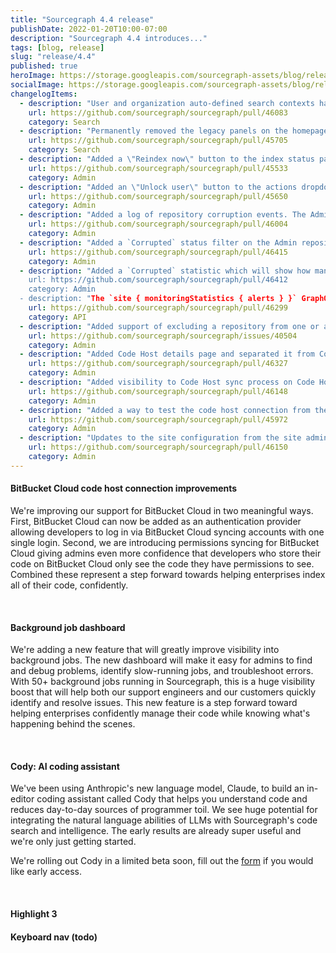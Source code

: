 ```yaml
---
title: "Sourcegraph 4.4 release"
publishDate: 2022-01-20T10:00-07:00
description: "Sourcegraph 4.4 introduces..."
tags: [blog, release]
slug: "release/4.4"
published: true
heroImage: https://storage.googleapis.com/sourcegraph-assets/blog/release-post/4.3/sourcegraph-4-4-hero.png
socialImage: https://storage.googleapis.com/sourcegraph-assets/blog/release-post/4.3/sourcegraph-4-4-hero.png
changelogItems:
  - description: "User and organization auto-defined search contexts have been permanently removed along with the `autoDefinedSearchContexts` GraphQL query. The only auto-defined context now is the `global` context."
    url: https://github.com/sourcegraph/sourcegraph/pull/46083
    category: Search
  - description: "Permanently removed the legacy panels on the homepage (such as recent searches) and removed the setting `experimentalFeatures.showEnterpriseHomePanels`."
    url: https://github.com/sourcegraph/sourcegraph/pull/45705
    category: Search
  - description: "Added a \"Reindex now\" button to the index status page. Admins can now force an immediate reindex of a repository."
    url: https://github.com/sourcegraph/sourcegraph/pull/45533
    category: Admin
  - description: "Added an \"Unlock user\" button to the actions dropdown on the Site Admin Users page. Admins can unlock user accounts that were locked after too many sign-in attempts."
    url: https://github.com/sourcegraph/sourcegraph/pull/45650
    category: Admin
  - description: "Added a log of repository corruption events. The Admin repositories page now shows when a repsository has been detected as corrupt along with that repository's history of corruption."
    url: https://github.com/sourcegraph/sourcegraph/pull/46004
    category: Admin
  - description: "Added a `Corrupted` status filter on the Admin repositories page, allowing Administrators to filter the list of repositories to only those that have been detected as corrupt."
    url: https://github.com/sourcegraph/sourcegraph/pull/46415
    category: Admin
  - description: "Added a `Corrupted` statistic which will show how many repositories are currently corrupt. The statistic will only be shown with the other repository statistics, when and if there are any corrupted repositories otherwise the value will be hidden.
    url: https://github.com/sourcegraph/sourcegraph/pull/46412
    category: Admin
  - description: "The `site { monitoringStatistics { alerts } }` GraphQL query has been deprecated and will no longer return data. The query will be removed entirely in a future release."
    url: https://github.com/sourcegraph/sourcegraph/pull/46299
    category: API
  - description: "Added support of excluding a repository from one or all code hosts with a click of a button. Admins don't have to manually edit Code Host configuration now and can exclude repositories directly on a Repository Options page."
    url: https://github.com/sourcegraph/sourcegraph/issues/40504
    category: Admin
  - description: "Added Code Host details page and separated it from Code Host edit page. New page contains information about a Code Host, its sync jobs, configuration a number of synced repositories and a link to quickly access a list of repositories synced for current Code Host."
    url: https://github.com/sourcegraph/sourcegraph/pull/46327
    category: Admin
  - description: "Added visibility to Code Host sync process on Code Host list page. Now admins can get an insight about sync being started/in progress/finished not only on Code Host details page, but also on a page with an overview of all configured Code Hosts."
    url: https://github.com/sourcegraph/sourcegraph/pull/46148
    category: Admin
  - description: "Added a way to test the code host connection from the newly added Code host details page. Now admins can check if Sourcegraph can connect to their configured code host directly from the UI."
    url: https://github.com/sourcegraph/sourcegraph/pull/45972
    category: Admin
  - description: "Updates to the site configuration from the site admin panel will now also record the user id of the author in the database in the critical_and_site_config.author_user_id column."
    url: https://github.com/sourcegraph/sourcegraph/pull/46150
    category: Admin
---
```


<Badge link="/code-search" text="Code Search" color="cerise" size="small" />

#### BitBucket Cloud code host connection improvements

We're improving our support for BitBucket Cloud in two meaningful ways. First, BitBucket Cloud can now be added as an authentication provider allowing developers to log in via BitBucket Cloud syncing accounts with one single login. Second, we are introducing permissions syncing for BitBucket Cloud giving admins even more confidence that developers who store their code on BitBucket Cloud only see the code they have permissions to see. Combined these represent a step forward towards helping enterprises index all of their code, confidently. 

<br />
<Badge link="/code-search" text="Code Search" color="cerise" size="small" />

#### Background job dashboard

We're adding a new feature that will greatly improve visibility into background jobs. The new dashboard will make it easy for admins to find and debug problems, identify slow-running jobs, and troubleshoot errors. With 50+ background jobs running in Sourcegraph, this is a huge visibility boost that will help both our support engineers and our customers quickly identify and resolve issues. This new feature is a step forward toward helping enterprises confidently manage their code while knowing what's happening behind the scenes.

<br />
<Badge link="https://docs.sourcegraph.com/admin/workers" text="Admin" color="violet" size="small" />

#### Cody: AI coding assistant

We've been using Anthropic's new language model, Claude, to build an in-editor coding assistant called Cody that helps you understand code and reduces day-to-day sources of programmer toil. We see huge potential for integrating the natural language abilities of LLMs with Sourcegraph's code search and intelligence. The early results are already super useful and we're only just getting started.

We're rolling out Cody in a limited beta soon, fill out the [form](https://sourcegraph.typeform.com/to/pIXTgwrd) if you would like early access.

<br />
<Badge text="Code Insights" link="/code-insights" color="green" size="small" />

#### Highlight 3


#### Keyboard nav (todo)
